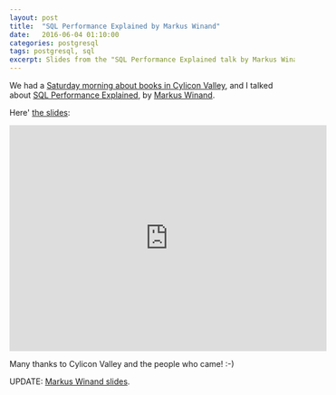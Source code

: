```yaml
---
layout: post
title:  "SQL Performance Explained by Markus Winand"
date:   2016-06-04 01:10:00
categories: postgresql
tags: postgresql, sql
excerpt: Slides from the "SQL Performance Explained talk by Markus Winand" talk at Cylicon Valley.
---
```


We had a [Saturday morning about books in Cylicon Valley](http://www.cyliconvalley.es/2016/05/23/1734/), and I talked about [SQL Performance Explained](http://sql-performance-explained.com/), by [Markus Winand](http://use-the-index-luke.com/about).

Here' [the slides](https://juanignaciosl.github.io/sql-performance-explained/slides):

<iframe width="560" height="400" src="https://juanignaciosl.github.io/sql-performance-explained/slides/index.html" frameborder="0" allowfullscreen></iframe>

Many thanks to Cylicon Valley and the people who came! :-)

UPDATE: [Markus Winand slides](http://modern-sql.com/slides).
